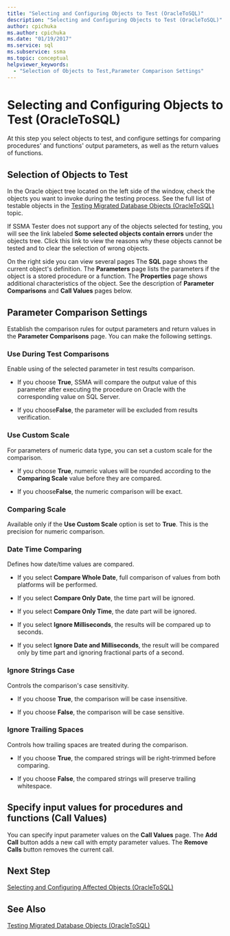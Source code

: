 ```yaml
---
title: "Selecting and Configuring Objects to Test (OracleToSQL)"
description: "Selecting and Configuring Objects to Test (OracleToSQL)"
author: cpichuka
ms.author: cpichuka
ms.date: "01/19/2017"
ms.service: sql
ms.subservice: ssma
ms.topic: conceptual
helpviewer_keywords:
  - "Selection of Objects to Test,Parameter Comparison Settings"
---
```

# Selecting and Configuring Objects to Test (OracleToSQL)
At this step you select objects to test, and configure settings for comparing procedures' and functions' output parameters, as well as the return values of functions.  
  
## Selection of Objects to Test  
In the Oracle object tree located on the left side of the window, check the objects you want to invoke during the testing process. See the full list of testable objects in the [Testing Migrated Database Objects &#40;OracleToSQL&#41;](../../ssma/oracle/testing-migrated-database-objects-oracletosql.md) topic.  
  
If SSMA Tester does not support any of the objects selected for testing, you will see the link labeled **Some selected objects contain errors** under the objects tree. Click this link to view the reasons why these objects cannot be tested and to clear the selection of wrong objects.  
  
On the right side you can view several pages The **SQL** page shows the current object's definition. The **Parameters** page lists the parameters if the object is a stored procedure or a function. The **Properties** page shows additional characteristics of the object. See the description of **Parameter Comparisons** and **Call Values** pages below.  
  
## Parameter Comparison Settings  
Establish the comparison rules for output parameters and return values in the **Parameter Comparisons** page. You can make the following settings.  
  
### Use During Test Comparisons  
Enable using of the selected parameter in test results comparison.  
  
-   If you choose **True**, SSMA will compare the output value of this parameter after executing the procedure on Oracle with the corresponding value on SQL Server.
  
-   If you choose**False**, the parameter will be excluded from results verification.  
  
### Use Custom Scale  
For parameters of numeric data type, you can set a custom scale for the comparison.  
  
-   If you choose **True**, numeric values will be rounded according to the **Comparing Scale** value before they are compared.  
  
-   If you choose**False**, the numeric comparison will be exact.  
  
### Comparing Scale  
Available only if the **Use Custom Scale** option is set to **True**. This is the precision for numeric comparison.  
  
### Date Time Comparing  
Defines how date/time values are compared.  
  
-   If you select **Compare Whole Date**, full comparison of values from both platforms will be performed.  
  
-   If you select **Compare Only Date**, the time part will be ignored.  
  
-   If you select **Compare Only Time**, the date part will be ignored.  
  
-   If you select **Ignore Milliseconds**, the results will be compared up to seconds.  
  
-   If you select **Ignore Date and Milliseconds**, the result will be compared only by time part and ignoring fractional parts of a second.  
  
### Ignore Strings Case  
Controls the comparison's case sensitivity.  
  
-   If you choose **True**, the comparison will be case insensitive.  
  
-   If you choose **False**, the comparison will be case sensitive.  
  
### Ignore Trailing Spaces  
Controls how trailing spaces are treated during the comparison.  
  
-   If you choose **True**, the compared strings will be right-trimmed before comparing.  
  
-   If you choose **False**, the compared strings will preserve trailing whitespace.  
  
## Specify input values for procedures and functions (Call Values)  
You can specify input parameter values on the **Call Values** page. The **Add Call** button adds a new call with empty parameter values. The **Remove Calls** button removes the current call.  
  
## Next Step  
[Selecting and Configuring Affected Objects &#40;OracleToSQL&#41;](../../ssma/oracle/selecting-and-configuring-affected-objects-oracletosql.md)  
  
## See Also  
[Testing Migrated Database Objects &#40;OracleToSQL&#41;](../../ssma/oracle/testing-migrated-database-objects-oracletosql.md)  
  
